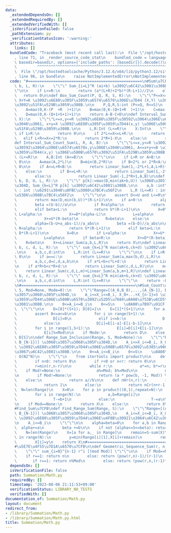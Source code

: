 ```yaml
---
data:
  _extendedDependsOn: []
  _extendedRequiredBy: []
  _extendedVerifiedWith: []
  _isVerificationFailed: false
  _pathExtension: py
  _verificationStatusIcon: ':warning:'
  attributes:
    links: []
  bundledCode: "Traceback (most recent call last):\n  File \"/opt/hostedtoolcache/Python/3.12.6/x64/lib/python3.12/site-packages/onlinejudge_verify/documentation/build.py\"\
    , line 71, in _render_source_code_stat\n    bundled_code = language.bundle(stat.path,\
    \ basedir=basedir, options={'include_paths': [basedir]}).decode()\n          \
    \         ^^^^^^^^^^^^^^^^^^^^^^^^^^^^^^^^^^^^^^^^^^^^^^^^^^^^^^^^^^^^^^^^^^^^^^^^^^^^^^^^^\n\
    \  File \"/opt/hostedtoolcache/Python/3.12.6/x64/lib/python3.12/site-packages/onlinejudge_verify/languages/python.py\"\
    , line 96, in bundle\n    raise NotImplementedError\nNotImplementedError\n"
  code: "#==================================================\n#Sum\u7CFB\ndef Linear_Sum(a,\
    \ b, L, R):\n    \"\"\" Sum_{i=L}^R (ai+b) \u3092\u6C42\u3081\u308B.\n    \"\"\
    \"\n\n    if L<=R:\n        return (a*(L+R)+2*b)*(R-L+1)//2\n    else:\n     \
    \   return 0\n\ndef Box_Sum_Count(P, Q, R, S, K):\n    \"\"\"P<=X<=Q, R<=Y<=S,\
    \ X+Y=K \u3092\u6E80\u305F\u3059\u6574\u6570\u306E\u7D44 (X,Y) \u306E\u500B\u6570\
    \u3092\u51FA\u529B\u3059\u308B.\n\n    P,Q,R,S:int (P<=Q, R<=S)\n    \"\"\"\n\
    \    A=max(0,K-(P  +R  )+1)\n    B=max(0,K-(Q+1+R  )+1)\n    C=max(0,K-(P  +S+1)+1)\n\
    \    D=max(0,K-(Q+1+S+1)+1)\n    return A-B-C+D\n\ndef Interval_Sum_Count(L, R,\
    \ X):\n    \"\"\"L<=x,y<=R \u3092\u6E80\u305F\u30592\u3064\u306E\u6574\u6570x,y\u306E\
    \u3046\u3061, x+y=X \u3092\u6E80\u305F\u3059\u7D44(x,y) \u306E\u500B\u6570\u3092\
    \u51FA\u529B\u3059\u308B.\n\n    L,R:Int (L<=R)\n    X:Int\n    \"\"\"\n\n   \
    \ if L>R:\n        return 0\n\n    if 2*L<=X<=L+R:\n        return X-2*L+1\n \
    \   elif L+R<=X<=2*R:\n        return 2*R+1-X\n    else:\n        return 0\n\n\
    def Interval_Sum_Count_Sum(L, R, A, B):\n    \"\"\"L<=x,y<=R \u3092\u6E80\u305F\
    \u30592\u3064\u306E\u6574\u6570x,y\u306E\u3046\u3061, A<=x+y<=B \u3092\u6E80\u305F\
    \u3059\u7D44(x,y) \u306E\u500B\u6570\u3092\u51FA\u529B\u3059\u308B.\n\n    L,R:Int\
    \ (L<=R)\n    A,B:Int (A<=B)\n    \"\"\"\n\n    if L>R or A>B:\n        return\
    \ 0\n\n    A=max(A,2*L)\n    B=min(B,2*R)\n    if B<2*L or 2*R<A:\n        return\
    \ 0\n\n    if A<=L+R<B:\n        return Linear_Sum(1,-2*L+1,A,L+R)+Linear_Sum(-1,2*R+1,L+R+1,B)\n\
    \    else:\n        if B<=L+R:\n            return Linear_Sum(1,-2*L+1,A,B)\n\
    \        else:\n            return Linear_Sum(-1,2*R+1,A,B)\n\ndef Bound_Sum(a,\
    \ b, D, U, L, R):\n    \"\"\" p[k]:=max(D,min(ak+b,U)) \u3068\u3057\u305F\u3068\
    \u304D, Sum_{k=L}^R p[k] \u3092\u6C42\u3081\u308B.\n\n    a,b :int\n    D,U (D<=U)\
    \ : int :\u6291\u3048\u8FBC\u3080\u7BC4\u56F2\n    L,R (L<=R) : int :\u548C\u3092\
    \u53D6\u308B\u7BC4\u56F2\n    \"\"\"\n\n    assert D<=U and L<=R\n\n    if a==0:\n\
    \        return max(D,min(b,U))*(R-L+1)\n\n    if a>0:\n        alpha=(D-b+a-1)//a\n\
    \        beta =(U-b)//a\n\n        if R<alpha:\n            return D*(R-L+1)\n\
    \        elif beta<L:\n            return U*(R-L+1)\n\n        X=0\n        if\
    \ L<alpha:\n            X+=D*(alpha-L)\n            L=alpha\n        if beta<R:\n\
    \            X+=U*(R-beta)\n            R=beta\n    else:\n        a_abs=-a\n\
    \        alpha=(b-U+a_abs-1)//a_abs\n        beta =(b-D)//a_abs\n\n        if\
    \ R<alpha:\n            return U*(R-L+1)\n        elif beta<L:\n            return\
    \ D*(R-L+1)\n\n        X=0\n        if L<alpha:\n            X+=U*(alpha-L)\n\
    \            L=alpha\n        if beta<R:\n            X+=D*(R-beta)\n        \
    \    R=beta\n    X+=Linear_Sum(a,b,L,R)\n    return X\n\ndef Linear_Max_Sum(a,\
    \ b, c, d, L, R):\n    \"\"\" sum_{k=L}^R max(ak+b,ck+d) \u3092\u6C42\u3081\u308B\
    .\n\n    a,b,c,d:int\n    L,R:int (L<=R)\n    \"\"\"\n\n    if L>R:\n        return\
    \ 0\n\n    if a==c:\n        return Linear_Sum(a,max(b,d),L,R)\n    if c>a:\n\
    \        a,b,c,d=c,d,a,b\n\n    if a*L+b>c*L+d:\n        return Linear_Sum(a,b,L,R)\n\
    \n    if a*R+b<c*R+d:\n        return Linear_Sum(c,d,L,R)\n\n    m=(d-b)//(a-c)\n\
    \    return Linear_Sum(c,d,L,m)+Linear_Sum(a,b,m+1,R)\n\ndef Linear_Min_Sum(a,\
    \ b, c, d, L, R):\n    \"\"\" sum_{k=L}^R min(ak+b,ck+d) \u3092\u6C42\u3081\u308B\
    .\n\n    a,b,c,d:int\n    L,R:int (L<=R)\n    \"\"\"\n    return -Linear_Max_Sum(-a,-b,-c,-d,L,R)\n\
    \n#==================================================\n#Sum_Count\u7CFB\ndef Range_Sum_DP(Range,\
    \ S, Mod=None, Mode=0):\n    \"\"\"Range=[(A_0,B_0),...,(A_{N-1}, B_{N-1})] \u3068\
    \u3057\u3068\u305F\u304D,\n    A_i<=X_i<=B_i, X_0+...+X_{n-1}=S \u3092\u6E80\u305F\
    \u3059\u7D44\u306E\u500B\u6570\u3092\u52D5\u7684\u8A08\u753B\u6CD5\u3067\u6C42\
    \u3081\u308B.\n\n    0<=A_i<=B_i\n    0<=S\n    \u8A08\u7B97\u91CF: O(NS)\n  \
    \  \"\"\"\n\n    D=[0]*(S+1); D[0]=1\n    E=[1]*(S+1)\n\n    for a,b in Range:\n\
    \        assert 0<=a<=b\n\n        for i in range(S+1):\n            if i<a:\n\
    \                D[i]=0\n            elif i<=b:\n                D[i]=E[i-a]\n\
    \            else:\n                D[i]=E[i-a]-E[i-b-1]\n\n        E[0]=D[0]\n\
    \        for i in range(1,S+1):\n            E[i]=D[i]+E[i-1]\n\n        if Mod!=None:\n\
    \            E[i]%=Mod\n\n    if Mode:\n        return D\n    else:\n        return\
    \ D[S]\n\ndef Range_Sum_Inclusion(Range, S, Mod=None):\n    \"\"\"Range=[(A_0,B_0),...,(A_{N-1},\
    \ B_{N-1})] \u3068\u3057\u3068\u305F\u304D,\n    A_i<=X_i<=B_i, X_0+...+X_{n-1}=S\
    \ \u3092\u6E80\u305F\u3059\u7D44\u306E\u500B\u6570\u3092\u5305\u9664\u539F\u7406\
    \u3067\u6C42\u3081\u308B.\n\n    0<=A_i<=B_i\n    0<=S\n    \u8A08\u7B97\u91CF\
    : O(N2^N)\n    \"\"\"\n    from itertools import product\n\n    def nCr(n,r):\n\
    \        if n<0: return 0\n        if r<0 or n<r: return 0\n\n        a=b=1\n\
    \        r=min(r,n-r)\n\n        while r:\n            a*=n; b*=r\n\n        \
    \    if Mod!=None:\n                a%=Mod; b%=Mod\n\n            n-=1; r-=1\n\
    \n        if Mod!=None:\n            return (a * pow(b, -1, Mod)) % Mod\n    \
    \    else:\n            return a//b\n\n    def nHr(n,r):\n        if n==r==0:\n\
    \            return 1\n        else:\n            return nCr(n+r-1,n-1)\n\n  \
    \  N=len(Range)\n    X=0\n    for p in product((0,1),repeat=N):\n        T=S\n\
    \        for i in range(N):\n            a,b=Range[i]\n            if p[i]:\n\
    \                T-=b+1\n            else:\n                T-=a\n\n        X+=pow(-1,sum(p))*nHr(N,T)\n\
    \n    if Mod==None:\n        return X\n    else:\n        return X%Mod\n\n#==================================================\n\
    #Find_Sum\u7CFB\ndef Find_Range_Sum(Range, S):\n    \"\"\"Range=[(A_0,B_0),...,(A_{N-1},\
    \ B_{N-1})] \u3068\u3057\u3068\u305F\u304D,\n    A_i<=X_i<=B_i, X_0+...+X_{n-1}=S\
    \ \u3092\u6E80\u305F\u3059\u7D44\u306E\u4F8B\u30921\u3064\u6C42\u3081\u308B.\n\
    \n    A_i<=B_i\n    \"\"\"\n\n    alpha=beta=0\n    for a,b in Range:\n      \
    \  alpha+=a\n        beta +=b\n\n    if not (alpha<=S<=beta): return None\n\n\
    \    N=len(Range)\n    X=[a for a,_ in Range]\n    remain=S-sum(X)\n    for i\
    \ in range(N):\n        y=min(Range[i][1],X[i]+remain)\n        remain-=y-X[i]\n\
    \        X[i]=y\n    return X\n#==================================================\n\
    #\u5E7E\u4F55\u7D1A\u6570\u7CFB\n\ndef Geometric_Sequence_Sum(r, n, Mod=None):\n\
    \    \"\"\" sum_{i=0}^{n-1} r^i [(mod Mod)] \"\"\"\n\n    if Mod==None:\n    \
    \    if r==1: return n\n        else: return (pow(r,n)-1)/(r-1)\n    else:\n \
    \       if r==1: return n%Mod\n        else: return (pow(r,n,(r-1)*Mod)//(r-1))%Mod\n"
  dependsOn: []
  isVerificationFile: false
  path: Summation/Math.py
  requiredBy: []
  timestamp: '2023-08-06 21:11:53+09:00'
  verificationStatus: LIBRARY_NO_TESTS
  verifiedWith: []
documentation_of: Summation/Math.py
layout: document
redirect_from:
- /library/Summation/Math.py
- /library/Summation/Math.py.html
title: Summation/Math.py
---
```

